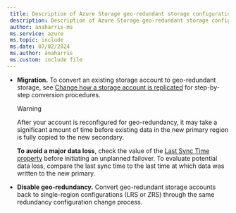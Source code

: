 ```yaml
---
 title: Description of Azure Storage geo-redundant storage configuration steps for existing storage accounts
 description: Description of Azure Storage geo-redundant storage configuration steps for existing storage accounts
 author: anaharris-ms
 ms.service: azure
 ms.topic: include
 ms.date: 07/02/2024
 ms.author: anaharris
 ms.custom: include file
---
```


- **Migration.** To convert an existing storage account to geo-redundant storage, see [Change how a storage account is replicated](/azure/storage/common/redundancy-migration) for step-by-step conversion procedures.

  > [!WARNING]
  > After your account is reconfigured for geo-redundancy, it may take a significant amount of time before existing data in the new primary region is fully copied to the new secondary.
  >
  > **To avoid a major data loss**, check the value of the [Last Sync Time property](/azure/storage/common/last-sync-time-get) before initiating an unplanned failover. To evaluate potential data loss, compare the last sync time to the last time at which data was written to the new primary.

- **Disable geo-redundancy.** Convert geo-redundant storage accounts back to single-region configurations (LRS or ZRS) through the same redundancy configuration change process.
